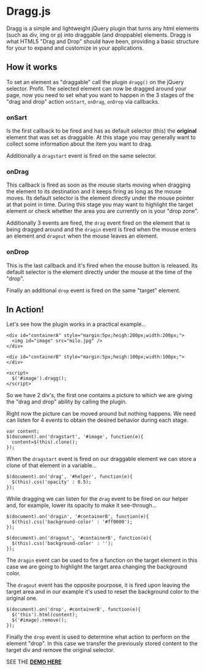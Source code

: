 Dragg.js
========

Dragg is a simple and lightweight jQuery plugin that turns any html elements (such as div, img or p) into draggable (and droppable) elements.
Dragg is what HTML5 "Drag and Drop" should have been, providing a basic structure for your to expand and customize in your applications.

How it works
------------
To set an element as "draggable" call the plugin `dragg()` on the jQuery selector. Profit.
The selected element can now be dragged around your page, now you need to set what you want to happen in the 3 stages of the "drag and drop" action `onStart`, `onDrag`, `onDrop` via callbacks.

### onSart
Is the first callback to be fired and has as default selector (this) the **original** element that was set as draggable.
At this stage you may generally want to collect some information about the item you want to drag.

Additionally a `dragstart` event is fired on the same selector.
### onDrag
This callback is fired as soon as the mouse starts moving when dragging the element to its destination and it keeps firing as long as the mouse moves. Its default selector is the element directly under the mouse pointer at that point in time.
During this stage you may want to highlight the target element or check whether the area you are currently on is your "drop zone".

Additionally 3 events are fired, the `drag` event fired on the element that is being dragged around and the `dragin` event is fired when the mouse enters an element and `dragout` when the mouse leaves an element.

### onDrop
This is the last callback and it's fired when the mouse button is released. Its default selector is the element directly under the mouse at the time of the "drop".

Finally an additional `drop` event is fired on the same "target" element.

In Action!
----------

Let's see how the plugin works in a practical example...

```
<div id="containerA" style="margin:5px;heigh:200px;width:200px;">
  <img id="image" src="milo.jpg" />
</div>

<div id="containerB" style="margin:5px;heigh:100px;width:100px;"></div>

<script>
  $('#image').dragg();
</script>
```

So we have 2 div's, the first one contains a picture to which we are giving the "drag and drop" ability by calling the plugin.

Right now the picture can be moved around but nothing happens. We need can listen for 4 events to obtain the desired behavior during each stage.

```
var content;
$(document).on('dragstart', '#image', function(e){
  content=$(this).clone();
});
```

When the `dragstart` event is fired on our draggable element we can store a clone of that element in a variable...

```
$(document).on('drag', '#helper', function(e){
  $(this).css('opacity' : 0.5);
});
```

While dragging we can listen for the `drag` event to be fired on our helper and, for example, lower its opacity to make it see-through...

```
$(document).on('dragin', '#containerB', function(e){
  $(this).css('background-color' : '#ff0000');
});

$(document).on('dragout', '#containerB', function(e){
  $(this).css('background-color' : '');
});
```

The `dragin` event can be used to fire a function on the target element in this case we are going to highlight the target area changing the background color.

The `dragout` event has the opposite pourpose, it is fired upon leaving the target area and in our example it's used to reset the background color to the original one.

```
$(document).on('drop', #containerB', function(e){
  $('this').html(content);
  $('#image).remove();
});
```

Finally the `drop` event is used to determine what action to perform on the element "drop". In this case we transfer the previously stored content to the target div and remove the original selector.

SEE THE **[DEMO HERE](http://www.morellowebdesign.com/samples/dragg/)**

